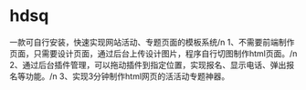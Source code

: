 # hdsq
一款可自行安装，快速实现网站活动、专题页面的模板系统/n
1、不需要前端制作页面，只需要设计页面，通过后台上传设计图片，程序自行切图制作html页面。/n
2、通过后台插件管理，可以拖动插件到指定位置，实现报名、显示电话、弹出报名等功能。/n
3、实现3分钟制作html网页的活活动专题神器。
